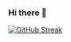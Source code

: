 ### Hi there 👋
[![GitHub Streak](https://streak-stats.demolab.com?user=banugungor)](https://git.io/streak-stats)
<!--
**Banugungor/Banugungor** is a ✨ _special_ ✨ repository because its `README.md` (this file) appears on your GitHub profile.
[![GitHub Streak](https://streak-stats.demolab.com/?user=banugungor)](https://git.io/streak-stats)
Here are some ideas to get you started:
[![Anurag's GitHub stats](https://github-readme-stats.vercel.app/api?username=banugungor)](https://github.com/banugungor/github-readme-stats)
![](https://komarev.com/ghpvc/?banugungor=your-github-banugungor)
[![Top Langs](https://github-readme-stats.vercel.app/api/top-langs/?username=banugungor&layout=compact)](https://github.com/banugungor/github-readme-stats)
![Banu's GitHub stats](https://github-readme-stats.vercel.app/api?username=banugungor&count_private=true)
![Banu's GitHub stats](https://github-readme-stats.vercel.app/api?username=banugungor&show_icons=true&theme=radical)
- 🔭 I’m currently working on ...
- 🌱 I’m currently learning ...
- 👯 I’m looking to collaborate on ...
- 🤔 I’m looking for help with ...
- 💬 Ask me about ...
- 📫 How to reach me: ...
- 😄 Pronouns: ...
- ⚡ Fun fact: ...
-->
